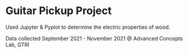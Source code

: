 # Guitar Pickup Project
 Used Jupyter & Pyplot to determine the electric properties of wood.
 
 Data collected September 2021 - November 2021 @ Advanced Concepts Lab, GTRI
